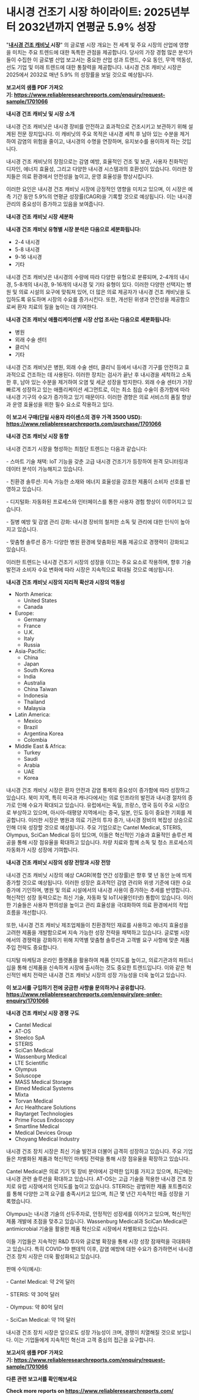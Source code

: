 <p><h1>내시경 건조기 시장 하이라이트: 2025년부터 2032년까지 연평균 5.9% 성장</h1></p><p>"<strong><a href="https://www.reliableresearchreports.com/endoscope-drying-cabinets-r1701066?utm_campaign=105&utm_medium=7&utm_source=Github&utm_content=ia&utm_term=25022025&utm_id=endoscope-drying-cabinets">내시경 건조 캐비닛&nbsp;</a></strong><strong>시장</strong>" 의 글로벌 시장 개요는 전 세계 및 주요 시장의 산업에 영향을 미치는 주요 트렌드에 대한 독특한 관점을 제공합니다. 당사의 가장 경험 많은 분석가들이 수집한 이 글로벌 산업 보고서는 중요한 산업 성과 트렌드, 수요 동인, 무역 역동성, 선도 기업 및 미래 트렌드에 대한 통찰력을 제공합니다. 내시경 건조 캐비닛 시장은 2025에서 2032로 매년 5.9% 의 성장률을 보일 것으로 예상됩니다.&nbsp;</p>
<p><strong>보고서의 샘플 PDF 가져오기:&nbsp;<a href="https://www.reliableresearchreports.com/enquiry/request-sample/1701066?utm_campaign=105&utm_medium=7&utm_source=Github&utm_content=ia&utm_term=25022025&utm_id=endoscope-drying-cabinets">https://www.reliableresearchreports.com/enquiry/request-sample/1701066</a></strong></p>
<p><strong>내시경 건조 캐비닛 및 시장 소개</strong></p>
<p><p>내시경 건조 캐비닛은 내시경 장비를 안전하고 효과적으로 건조시키고 보관하기 위해 설계된 전문 장치입니다. 이 캐비닛의 주요 목적은 내시경 세척 후 남아 있는 수분을 제거하여 감염의 위험을 줄이고, 내시경의 수명을 연장하며, 유지보수를 용이하게 하는 것입니다. </p><p>내시경 건조 캐비닛의 장점으로는 감염 예방, 효율적인 건조 및 보관, 사용자 친화적인 디자인, 에너지 효율성, 그리고 다양한 내시경 시스템과의 호환성이 있습니다. 이러한 장치들은 의료 환경에서 안전성을 높이고, 운영 효율성을 향상시킵니다. </p><p>이러한 요인은 내시경 건조 캐비닛 시장에 긍정적인 영향을 미치고 있으며, 이 시장은 예측 기간 동안 5.9%의 연평균 성장률(CAGR)을 기록할 것으로 예상됩니다. 이는 내시경 관리의 중요성이 증가하고 있음을 보여줍니다.</p></p>
<p><strong>내시경 건조 캐비닛 시장 세분화</strong></p>
<p><strong>내시경 건조 캐비닛 유형별 시장 분석은 다음으로 세분화됩니다:</strong></p>
<p><ul><li>2-4 내시경</li><li>5-8 내시경</li><li>9-16 내시경</li><li>기타</li></ul></p>
<p><p>내시경 건조 캐비닛은 내시경의 수량에 따라 다양한 유형으로 분류되며, 2-4개의 내시경, 5-8개의 내시경, 9-16개의 내시경 및 기타 유형이 있다. 이러한 다양한 선택지는 병원 및 의료 시설의 요구에 맞춰져 있어, 더 많은 의료 제공자가 내시경 건조 캐비닛을 도입하도록 유도하며 시장의 수요를 증가시킨다. 또한, 개선된 위생과 안전성을 제공함으로써 환자 치료의 질을 높이는 데 기여한다.</p></p>
<p><strong>내시경 건조 캐비닛 애플리케이션별 시장 산업 조사는 다음으로 세분화됩니다:</strong></p>
<p><ul><li>병원</li><li>외래 수술 센터</li><li>클리닉</li><li>기타</li></ul></p>
<p><p>내시경 건조 캐비닛은 병원, 외래 수술 센터, 클리닉 등에서 내시경 기구를 안전하고 효과적으로 건조하는 데 사용된다. 이러한 장치는 검사가 끝난 후 내시경을 세척하고 소독한 후, 남아 있는 수분을 제거하여 오염 및 세균 성장을 방지한다. 외래 수술 센터가 가장 빠르게 성장하고 있는 애플리케이션 세그먼트로, 이는 최소 침습 수술이 증가함에 따라 내시경 기구의 수요가 증가하고 있기 때문이다. 이러한 경향은 의료 서비스의 품질 향상과 운영 효율성을 위한 필수 요소로 작용하고 있다.</p></p>
<p><strong>이 보고서 구매(단일 사용자 라이센스의 경우 가격 3500 USD): <a href="https://www.reliableresearchreports.com/purchase/1701066?utm_campaign=105&utm_medium=7&utm_source=Github&utm_content=ia&utm_term=25022025&utm_id=endoscope-drying-cabinets">https://www.reliableresearchreports.com/purchase/1701066</a></strong></p>
<p><strong>내시경 건조 캐비닛 시장 동향</strong></p>
<p><p>내시경 건조기 시장을 형성하는 최첨단 트렌드는 다음과 같습니다:</p><p>- 스마트 기술 채택: IoT 기능을 갖춘 고급 내시경 건조기가 등장하여 원격 모니터링과 데이터 분석이 가능해지고 있습니다.</p><p>- 친환경 솔루션: 지속 가능한 소재와 에너지 효율성을 강조한 제품이 소비자 선호를 반영하고 있습니다.</p><p>- 디지털화: 자동화된 프로세스와 인터페이스를 통한 사용자 경험 향상이 이루어지고 있습니다.</p><p>- 질병 예방 및 감염 관리 강화: 내시경 장비의 철저한 소독 및 관리에 대한 인식이 높아지고 있습니다.</p><p>- 맞춤형 솔루션 증가: 다양한 병원 환경에 맞춤화된 제품 제공으로 경쟁력이 강화되고 있습니다.</p><p>이러한 트렌드는 내시경 건조기 시장의 성장을 이끄는 주요 요소로 작용하며, 향후 기술 발전과 소비자 수요 변화에 따라 시장은 지속적으로 확대될 것으로 예상됩니다.</p></p>
<p><strong>내시경 건조 캐비닛 시장의 지리적 확산과 시장의 역동성</strong></p>
<p><ul>
    <li>
        North America:
        <ul>
            <li>United States</li>
            <li>Canada</li>
        </ul>
    </li>
    <li>
        Europe:
        <ul>
            <li>Germany</li>
            <li>France</li>
            <li>U.K.</li>
            <li>Italy</li>
            <li>Russia</li>
        </ul>
    </li>
    <li>
        Asia-Pacific:
        <ul>
            <li>China</li>
            <li>Japan</li>
            <li>South Korea</li>
            <li>India</li>
            <li>Australia</li>
            <li>China Taiwan</li>
            <li>Indonesia</li>
            <li>Thailand</li>
            <li>Malaysia</li>
        </ul>
    </li>
    <li>
        Latin America:
        <ul>
            <li>Mexico</li>
            <li>Brazil</li>
            <li>Argentina Korea</li>
            <li>Colombia</li>
        </ul>
    </li>
    <li>
        Middle East & Africa:
        <ul>
            <li>Turkey</li>
            <li>Saudi</li>
            <li>Arabia</li>
            <li>UAE</li>
            <li>Korea</li>
        </ul>
    </li>
    </ul></p>
<p><p>내시경 건조 캐비닛 시장은 환자 안전과 감염 통제의 중요성이 증가함에 따라 성장하고 있습니다. 북미 지역, 특히 미국과 캐나다에서는 의료 인프라의 발전과 내시경 절차의 증가로 인해 수요가 확대되고 있습니다. 유럽에서는 독일, 프랑스, 영국 등이 주요 시장으로 부상하고 있으며, 아시아-태평양 지역에서는 중국, 일본, 인도 등이 중요한 기회를 제공합니다. 이러한 시장은 병원과 의료 기관의 투자 증가, 내시경 장비의 복잡성 상승으로 인해 더욱 성장할 것으로 예상됩니다. 주요 기업으로는 Cantel Medical, STERIS, Olympus, SciCan Medical 등이 있으며, 이들은 혁신적인 기술과 효율적인 솔루션 제공을 통해 시장 점유율을 확대하고 있습니다. 차량 치료와 함께 소독 및 청소 프로세스의 자동화가 시장 성장에 기여합니다.</p></p>
<p><strong>내시경 건조 캐비닛 시장의 성장 전망과 시장 전망</strong></p>
<p><p>내시경 건조 캐비닛 시장의 예상 CAGR(복합 연간 성장률)은 향후 몇 년 동안 눈에 띄게 증가할 것으로 예상됩니다. 이러한 성장은 효과적인 감염 관리와 위생 기준에 대한 수요 증가에 기인하며, 병원 및 의료 시설에서의 내시경 사용이 증가하는 추세를 반영합니다. 혁신적인 성장 동력으로는 최신 기술, 자동화 및 IoT(사물인터넷) 통합이 있습니다. 이러한 기술들은 사용자 편의성을 높이고 관리 효율성을 극대화하여 의료 환경에서의 작업 흐름을 개선합니다.</p><p>또한, 내시경 건조 캐비닛 제조업체들이 친환경적인 재료를 사용하고 에너지 효율성을 고려한 제품을 개발함으로써 지속 가능한 성장 전략을 채택하고 있습니다. 글로벌 시장에서의 경쟁력을 강화하기 위해 지역별 맞춤형 솔루션과 고객별 요구 사항에 맞춘 제품 주입 전략도 중요합니다. </p><p>디지털 마케팅과 온라인 플랫폼을 활용하여 제품 인지도를 높이고, 의료기관과의 파트너십을 통해 신제품을 신속하게 시장에 출시하는 것도 중요한 트렌드입니다. 이와 같은 혁신적인 배치 전략은 내시경 건조 캐비닛 시장의 성장 가능성을 더욱 높이고 있습니다.</p></p>
<p><strong>이 보고서를 구입하기 전에 궁금한 사항을 문의하거나 공유합니다. <a href="https://www.reliableresearchreports.com/enquiry/pre-order-enquiry/1701066?utm_campaign=105&utm_medium=7&utm_source=Github&utm_content=ia&utm_term=25022025&utm_id=endoscope-drying-cabinets">https://www.reliableresearchreports.com/enquiry/pre-order-enquiry/1701066</a></strong></p>
<p><strong>내시경 건조 캐비닛 시장 경쟁 구도</strong></p>
<p><ul><li>Cantel Medical</li><li>AT-OS</li><li>Steelco SpA</li><li>STERIS</li><li>SciCan Medical</li><li>Wassenburg Medical</li><li>LTE Scientific</li><li>Olympus</li><li>Soluscope</li><li>MASS Medical Storage</li><li>Elmed Medical Systems</li><li>Mixta</li><li>Torvan Medical</li><li>Arc Healthcare Solutions</li><li>Raytarget Technologies</li><li>Prime Focus Endoscopy</li><li>Smartline Medical</li><li>Medical Devices Group</li><li>Choyang Medical Industry</li></ul></p>
<p><p>내시경 건조 장치 시장은 최신 기술 발전과 더불어 급격히 성장하고 있습니다. 주요 기업들은 차별화된 제품과 혁신적인 마케팅 전략을 통해 시장 점유율을 확장하고 있습니다. </p><p>Cantel Medical은 의료 기기 및 장비 분야에서 강력한 입지를 가지고 있으며, 최근에는 내시경 관련 솔루션을 확대하고 있습니다. AT-OS는 고급 기술을 적용한 내시경 건조 장치로 유럽 시장에서의 인지도를 높이고 있습니다. STERIS는 광범위한 제품 포트폴리오를 통해 다양한 고객 요구를 충족시키고 있으며, 최근 몇 년간 지속적인 매출 성장을 기록했습니다.</p><p>Olympus는 내시경 기술의 선두주자로, 안정적인 성장세를 이어가고 있으며, 혁신적인 제품 개발에 초점을 맞추고 있습니다. Wassenburg Medical과 SciCan Medical은 antimicrobial 기술을 활용한 제품 혁신으로 시장에서 차별화되고 있습니다.</p><p>이들 기업들은 지속적인 R&D 투자와 글로벌 확장을 통해 시장 성장 잠재력을 극대화하고 있습니다. 특히 COVID-19 팬데믹 이후, 감염 예방에 대한 수요가 증가하면서 내시경 건조 장치 시장은 더욱 활성화되고 있습니다.</p><p>판매 수익(예시):</p><p>- Cantel Medical: 약 2억 달러</p><p>- STERIS: 약 30억 달러</p><p>- Olympus: 약 80억 달러</p><p>- SciCan Medical: 약 1억 달러</p><p>내시경 건조 장치 시장은 앞으로도 성장 가능성이 크며, 경쟁이 치열해질 것으로 보입니다. 이는 기업들에게 지속적인 혁신과 고객 중심의 접근을 요구합니다.</p></p>
<p><strong>보고서의 샘플 PDF 가져오기:&nbsp;<a href="https://www.reliableresearchreports.com/enquiry/request-sample/1701066?utm_campaign=105&utm_medium=7&utm_source=Github&utm_content=ia&utm_term=25022025&utm_id=endoscope-drying-cabinets">https://www.reliableresearchreports.com/enquiry/request-sample/1701066</a></strong></p>
<p><strong></strong></p>
<p><strong></strong></p>
<p><strong></strong></p>
<p><strong></strong></p>
<p><strong>다른 관련 보고서를 확인해보세요</strong></p>
<p><strong>Check more reports on <a href="https://www.reliableresearchreports.com/?utm_campaign=105&utm_medium=7&utm_source=Github&utm_content=ia&utm_term=25022025&utm_id=endoscope-drying-cabinets">https://www.reliableresearchreports.com/</a></strong></p>
<p></p>